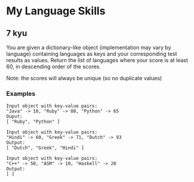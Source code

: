 # My Language Skills
## 7 kyu

You are given a dictionary-like object (implementation may vary by language) containing languages as keys and your corresponding test results as values. Return the list of languages where your score is at least 60, in descending order of the scores.

Note: the scores will always be unique (so no duplicate values)

### Examples
```
Input object with key-value pairs:
"Java" -> 10, "Ruby" -> 80, "Python" -> 65
Ouput:
[ "Ruby", "Python" ]

Input object with key-value pairs:
"Hindi" -> 60, "Greek" -> 71, "Dutch" -> 93
Output:
[ "Dutch", "Greek", "Hindi" ]

Input object with key-value pairs:
"C++" -> 50, "ASM" -> 10, "Haskell" -> 20
Output:
[ ]
```
